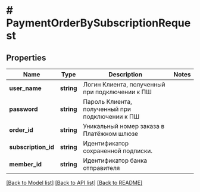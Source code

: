 # # PaymentOrderBySubscriptionRequest

## Properties

Name | Type | Description | Notes
------------ | ------------- | ------------- | -------------
**user_name** | **string** | Логин Клиента, полученный при подключении к ПШ |
**password** | **string** | Пароль Клиента, полученный при подключении к ПШ |
**order_id** | **string** | Уникальный номер заказа в Платёжном шлюзе |
**subscription_id** | **string** | Идентификатор сохраненной подписки. |
**member_id** | **string** | Идентификатор банка отправителя |

[[Back to Model list]](../../README.md#models) [[Back to API list]](../../README.md#endpoints) [[Back to README]](../../README.md)
